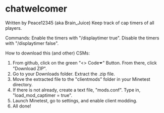 # chatwelcomer
Written by Peace12345 (aka Brain_Juice)
Keep track of cap timers of all players.

Commands:
Enable the timers with "/displaytimer true". Disable the timers with "/displaytimer false".

How to download this (and other) CSMs:
 1. From github, click on the green "<> Code⏷" Button. From there, click "Download ZIP".
 2. Go to your Downloads folder. Extract the .zip file.
 3. Move the extracted file to the "clientmods" folder in your Minetest directory.
 4. If there is not already, create a text file, "mods.conf". Type in, "load_mod_captimer = true".
 5. Launch Minetest, go to settings, and enable client modding.
 6. All done!
